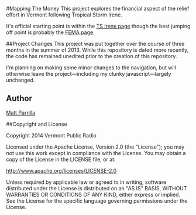 #Mapping The Money
This project explores the financial aspect of the relief effort in Vermont following Tropical Storm Irene.

It's official starting point is within the [TS Irene page](http://www.vpr.net/irene) though the best jumping off point is probably the [FEMA page](http://www.vpr.net/apps/mapping-the-money/fema).

##Project Changes
This project was put together over the course of three months in the summer of 2013. While this repository is dated more recently, the code has remained unedited prior to the creation of this repository.

I'm planning on making some minor changes to the navigation, but will otherwise leave the project&mdash;including my clunky javascript&mdash;largely unchanged.

## Author
[Matt Parrilla](http://twitter.com/mattparrilla)

##Copyright and License

Copyright 2014 Vermont Public Radio

Licensed under the Apache License, Version 2.0 (the "License"); you may not use this work except in compliance with the License.
You may obtain a copy of the License in the LICENSE file, or at:

http://www.apache.org/licenses/LICENSE-2.0

Unless required by applicable law or agreed to in writing, software distributed under the License is distributed on an "AS IS" BASIS,
WITHOUT WARRANTIES OR CONDITIONS OF ANY KIND, either express or implied. See the License for the specific language
governing permissions under the License.
